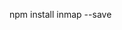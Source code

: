 npm install inmap --save
<script type="text/javascript" src="http://unpkg.com/inmap/dist/inmap.min.js"></script>

